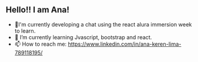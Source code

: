 ## Hello!! I am Ana!

- 🔭I'm currently developing a chat using the react alura immersion week to learn.
- 🌱 I’m currently learning Jvascript, bootstrap and react.
- 📫 How to reach me: https://www.linkedin.com/in/ana-keren-lima-789118195/

